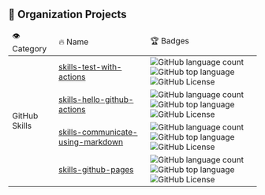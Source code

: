 ## 🦋 Organization Projects

<table>
    <thead>
        <tr>
            <td>👁️ Category</td>
            <td>🔥 Name</td>
            <td>🏆 Badges</td>
        </tr>
    </thead>
    <tbody>
        <tr>
            <td rowspan="4">GitHub Skills</td>
            <td>
                <a href="https://github.com/hadonis-testing/skills-test-with-actions">skills-test-with-actions</a>
            </td>
            <td>
                <img alt="GitHub language count" src="https://img.shields.io/github/languages/count/hadonis-testing/skills-test-with-actions">
                <img alt="GitHub top language" src="https://img.shields.io/github/languages/top/hadonis-testing/skills-test-with-actions">
                <img alt="GitHub License" src="https://img.shields.io/github/license/hadonis-testing/skills-test-with-actions">
            </td>
        </tr>
        <tr>
            <td>
                <a href="https://github.com/hadonis-testing/skills-hello-github-actions">skills-hello-github-actions</a>
            </td>
            <td>
                <img alt="GitHub language count" src="https://img.shields.io/github/languages/count/hadonis-testing/skills-hello-github-actions">
                <img alt="GitHub top language" src="https://img.shields.io/github/languages/top/hadonis-testing/skills-hello-github-actions">
                <img alt="GitHub License" src="https://img.shields.io/github/license/hadonis-testing/skills-hello-github-actions">
            </td>
        </tr>
        <tr>
            <td>
                <a href="https://github.com/hadonis-testing/skills-communicate-using-markdown">skills-communicate-using-markdown</a>
            </td>
            <td>
                <img alt="GitHub language count" src="https://img.shields.io/github/languages/count/hadonis-testing/skills-communicate-using-markdown">
                <img alt="GitHub top language" src="https://img.shields.io/github/languages/top/hadonis-testing/skills-communicate-using-markdown">
                <img alt="GitHub License" src="https://img.shields.io/github/license/hadonis-testing/skills-communicate-using-markdown">
            </td>
        </tr>
        <tr>
            <td>
                <a href="https://github.com/hadonis-testing/skills-github-pages">skills-github-pages</a>
            </td>
            <td>
                <img alt="GitHub language count" src="https://img.shields.io/github/languages/count/hadonis-testing/skills-github-pages">
                <img alt="GitHub top language" src="https://img.shields.io/github/languages/top/hadonis-testing/skills-github-pages">
                <img alt="GitHub License" src="https://img.shields.io/github/license/hadonis-testing/skills-github-pages">
            </td>
        </tr>
    </tbody>
</table>